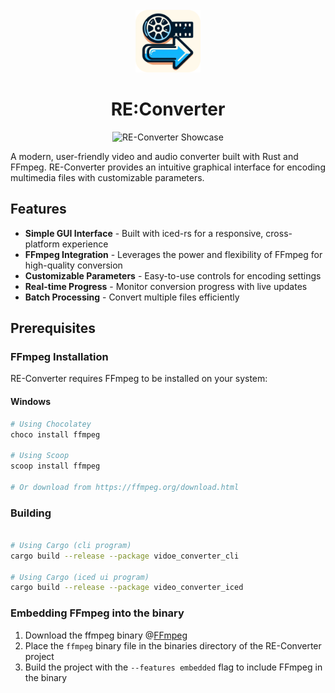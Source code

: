 <div align="center">

<br>
<img src="assets/img.png" height="100" alt="RE-Converter Showcase">

# RE:Converter

<img src="assets/showcase.gif" height="500" alt="RE-Converter Showcase">

</div>

A modern, user-friendly video and audio converter built with Rust and FFmpeg. RE-Converter provides an intuitive
graphical interface for encoding multimedia files with customizable parameters.

## Features

- **Simple GUI Interface** - Built with iced-rs for a responsive, cross-platform experience
- **FFmpeg Integration** - Leverages the power and flexibility of FFmpeg for high-quality conversion
- **Customizable Parameters** - Easy-to-use controls for encoding settings
- **Real-time Progress** - Monitor conversion progress with live updates
- **Batch Processing** - Convert multiple files efficiently

## Prerequisites

### FFmpeg Installation

RE-Converter requires FFmpeg to be installed on your system:

#### Windows

```bash
# Using Chocolatey
choco install ffmpeg

# Using Scoop
scoop install ffmpeg

# Or download from https://ffmpeg.org/download.html
```

### Building

```bash

# Using Cargo (cli program)
cargo build --release --package vidoe_converter_cli

# Using Cargo (iced ui program)
cargo build --release --package video_converter_iced

```

### Embedding FFmpeg into the binary

1. Download the ffmpeg binary @[FFmpeg](https://ffmpeg.org/download.html)
2. Place the `ffmpeg` binary file in the binaries directory of the RE-Converter project
3. Build the project with the `--features embedded` flag to include FFmpeg in the binary

